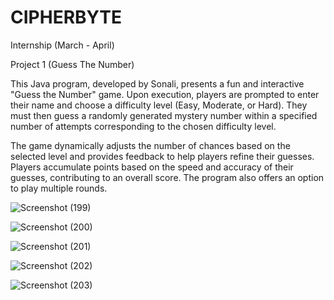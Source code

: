 # CIPHERBYTE
Internship (March - April)

Project 1 (Guess The Number)

This Java program, developed by Sonali, presents a fun and interactive "Guess the Number" game. Upon execution, players are prompted to enter their name and choose a difficulty level (Easy, Moderate, or Hard). They must then guess a randomly generated mystery number within a specified number of attempts corresponding to the chosen difficulty level.

The game dynamically adjusts the number of chances based on the selected level and provides feedback to help players refine their guesses. Players accumulate points based on the speed and accuracy of their guesses, contributing to an overall score. The program also offers an option to play multiple rounds.


![Screenshot (199)](https://github.com/sonalitech/CIPHERBYTE/assets/137139854/cd1e895c-6930-401f-a1ef-48618e0a6927)

![Screenshot (200)](https://github.com/sonalitech/CIPHERBYTE/assets/137139854/4d0df32e-bc40-4db2-b1ff-f19f9c1b072f)

![Screenshot (201)](https://github.com/sonalitech/CIPHERBYTE/assets/137139854/ca098a20-4832-4c08-928c-b7220ee97926)

![Screenshot (202)](https://github.com/sonalitech/CIPHERBYTE/assets/137139854/52752323-f028-47e0-b168-5850395a21a8)

![Screenshot (203)](https://github.com/sonalitech/CIPHERBYTE/assets/137139854/ac77cf0b-30a2-4c9a-92fe-e71ef46241dc)
